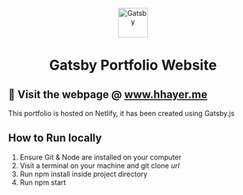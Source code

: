 <p align="center">
  <a href="https://www.gatsbyjs.com/?utm_source=starter&utm_medium=readme&utm_campaign=minimal-starter">
    <img alt="Gatsby" src="https://www.gatsbyjs.com/Gatsby-Monogram.svg" width="60" />
  </a>
</p>
<h1 align="center">
  Gatsby Portfolio Website
</h1>

## 🚀 Visit the webpage @ www.hhayer.me

This portfolio is hosted on Netlify, it has been created using Gatsby.js


## How to Run locally


1. Ensure Git & Node are installed on your computer
2. Visit a terminal on your machine and git clone _url_
3. Run npm install inside project directory
4. Run npm start 
